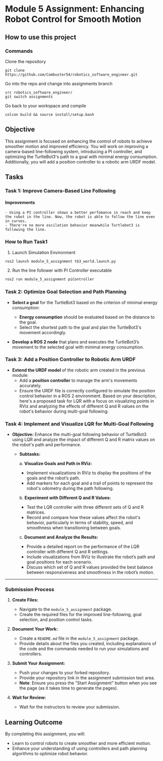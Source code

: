 # Module 5 Assignment: Enhancing Robot Control for Smooth Motion

## How to use this project

### Commands

Clone the repository

```
git clone https://github.com/Combuster54/robotics_software_engineer.git
```

Go into the repo and change into assignments branch

```
src robotics_software_engineer/
git switch assignments
```

Go back to your workspace and compile 

```
colcon build && source install/setup.bash
```

## Objective

This assignment is focused on enhancing the control of robots to achieve smoother motion and improved efficiency. You will work on improving a camera-based line-following system, introducing a PI controller, and optimizing the TurtleBot3's path to a goal with minimal energy consumption. Additionally, you will add a position controller to a robotic arm URDF model.

## Tasks

### Task 1: Improve Camera-Based Line Following

#### Improvements

    - Using a PI controller shows a better perfomance in reach and keep the robot in the line. Now, the robot is able to follow the line even in curves.
    - There're no more oscilation behavior meanwhile Turtlebot3 is following the line.

### How to Run Task1

1. Launch Simulation Environment

```sh
ros2 launch module_5_assignment tb3_world.launch.py
```

2. Run the line follower with PI Controller executable

```sh
ros2 run module_5_assignment piController 
```

### Task 2: Optimize Goal Selection and Path Planning

- **Select a goal** for the TurtleBot3 based on the criterion of minimal energy consumption:
  - **Energy consumption** should be evaluated based on the distance to the goal.
  - Select the shortest path to the goal and plan the TurtleBot3's movement accordingly.

- **Develop a ROS 2 node** that plans and executes the TurtleBot3’s movement to the selected goal with minimal energy consumption.

### Task 3: Add a Position Controller to Robotic Arm URDF

- **Extend the URDF model** of the robotic arm created in the previous module:
  - Add a **position controller** to manage the arm's movements accurately.
  - Ensure the URDF file is correctly configured to simulate the position control behavior in a ROS 2 environment.
Based on your description, here's a proposed task for LQR with a focus on visualizing points in RViz and analyzing the effects of different Q and R values on the robot's behavior during multi-goal following:

### Task 4: Implement and Visualize LQR for Multi-Goal Following

- **Objective:** Enhance the multi-goal following behavior of TurtleBot3 using LQR and analyze the impact of different Q and R matrix values on the robot's path and performance.

  - **Subtasks:**

    a. **Visualize Goals and Path in RViz:**
       - Implement visualizations in RViz to display the positions of the goals and the robot’s path.
       - Add markers for each goal and a trail of points to represent the robot's odometry during the path following.

    b. **Experiment with Different Q and R Values:**
       - Test the LQR controller with three different sets of Q and R matrices.
       - Record and compare how these values affect the robot's behavior, particularly in terms of stability, speed, and smoothness when transitioning between goals.

    c. **Document and Analyze the Results:**
       - Provide a detailed report on the performance of the LQR controller with different Q and R settings.
       - Include visualizations from RViz to illustrate the robot’s path and goal positions for each scenario.
       - Discuss which set of Q and R values provided the best balance between responsiveness and smoothness in the robot’s motion.

---
### Submission Process

1. **Create Files:**
   - Navigate to the `module_5_assignment` package.
   - Create the required files for the improved line-following, goal selection, and position control tasks.

2. **Document Your Work:**
   - Create a `README.md` file in the `module_5_assignment` package.
   - Provide details about the files you created, including explanations of the code and the commands needed to run your simulations and controllers.

3. **Submit Your Assignment:**
   - Push your changes to your forked repository.
   - Provide your repository link in the assignment submission text area.
   - **Note**: Ensure you press the "Start Assignment" button when you see the page (as it takes time to generate the pages).

4. **Wait for Review:**
   - Wait for the instructors to review your submission.

## Learning Outcome

By completing this assignment, you will:
- Learn to control robots to create smoother and more efficient motion.
- Enhance your understanding of using controllers and path planning algorithms to optimize robot behavior.

